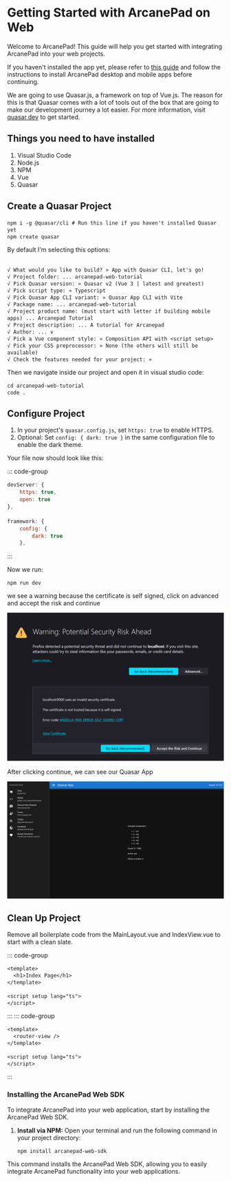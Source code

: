 # Getting Started with ArcanePad on Web

Welcome to ArcanePad! This guide will help you get started with integrating ArcanePad into your web projects.

If you haven't installed the app yet, please refer to [this guide](guide/get-started) and follow the instructions to install ArcanePad desktop and mobile apps before continuing.

We are going to use Quasar.js, a framework on top of Vue.js. The reason for this is that Quasar comes with a lot of tools out of the box that are going to make our development journey a lot easier. For more information, visit [quasar.dev](https://quasar.dev) to get started.

## Things you need to have installed

1. Visual Studio Code
2. Node.js
3. NPM
4. Vue
5. Quasar

## Create a Quasar Project

``` shell
npm i -g @quasar/cli # Run this line if you haven't installed Quasar yet
npm create quasar
```

By default I'm selecting this options: 

``` shell

√ What would you like to build? » App with Quasar CLI, let's go!
√ Project folder: ... arcanepad-web-tutorial
√ Pick Quasar version: » Quasar v2 (Vue 3 | latest and greatest)
√ Pick script type: » Typescript
√ Pick Quasar App CLI variant: » Quasar App CLI with Vite
√ Package name: ... arcanepad-web-tutorial
√ Project product name: (must start with letter if building mobile apps) ... Arcanepad Tutorial
√ Project description: ... A tutorial for Arcanepad
√ Author: ... v
√ Pick a Vue component style: » Composition API with <script setup>
√ Pick your CSS preprocessor: » None (the others will still be available)
√ Check the features needed for your project: »

```

Then we navigate inside our project and open it in visual studio code:

``` shell
cd arcanepad-web-tutorial
code .
```

## Configure Project

1. In your project's `quasar.config.js`, set `https: true` to enable HTTPS.
2. Optional: Set `config: { dark: true }` in the same configuration file to enable the dark theme.

Your file now should look like this:

::: code-group
``` js {2,8} [quasar.config.js]
devServer: {
    https: true, 
    open: true
},

framework: {
    config: {
        dark: true
    },
```
:::

Now we run:

``` shell
npm run dev 
```

we see a warning because the certificate is self signed, click on advanced and accept the risk and continue

![Alt text](self-signed-warning.png)

After clicking continue, we can see our Quasar App

![Alt text](quasar-app-template.png)

## Clean Up Project

Remove all boilerplate code from the MainLayout.vue and IndexView.vue to start with a clean slate.

::: code-group
``` vue [src/pages/IndexPage.vue]
<template>
  <h1>Index Page</h1>
</template>

<script setup lang="ts">
</script>
```
:::
::: code-group
``` vue [src/layouts/MainLayout.vue]
<template>
  <router-view />
</template>

<script setup lang="ts">
</script>

```
:::
### Installing the ArcanePad Web SDK

To integrate ArcanePad into your web application, start by installing the ArcanePad Web SDK. 

1. **Install via NPM:**
   Open your terminal and run the following command in your project directory:

    ```bash
    npm install arcanepad-web-sdk
    ```

This command installs the ArcanePad Web SDK, allowing you to easily integrate ArcanePad functionality into your web applications.
